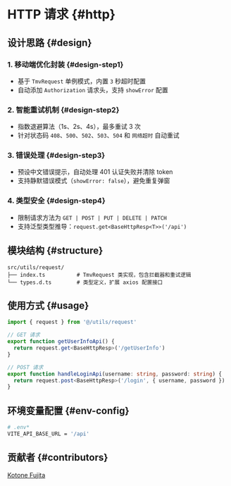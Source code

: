 # HTTP 请求 {#http}

## 设计思路 {#design}

### 1. 移动端优化封装 {#design-step1}

- 基于 `TmvRequest` 单例模式，内置 `3` 秒超时配置
- 自动添加 `Authorization` 请求头，支持 `showError` 配置

### 2. 智能重试机制 {#design-step2}

- 指数退避算法（1s、2s、4s），最多重试 3 次
- 针对状态码 `408`、`500`、`502`、`503`、`504` 和 `网络超时` 自动重试

### 3. 错误处理 {#design-step3}

- 预设中文错误提示，自动处理 401 认证失败并清除 token
- 支持静默错误模式（`showError: false`），避免重复弹窗

### 4. 类型安全 {#design-step4}

- 限制请求方法为 `GET | POST | PUT | DELETE | PATCH`
- 支持泛型类型推导：`request.get<BaseHttpResp<T>>('/api')`

## 模块结构 {#structure}

```
src/utils/request/
├── index.ts          # TmvRequest 类实现，包含拦截器和重试逻辑
└── types.d.ts        # 类型定义，扩展 axios 配置接口
```

## 使用方式 {#usage}

```typescript
import { request } from '@/utils/request'

// GET 请求
export function getUserInfoApi() {
  return request.get<BaseHttpResp>('/getUserInfo')
}

// POST 请求
export function handleLoginApi(username: string, password: string) {
  return request.post<BaseHttpResp>('/login', { username, password })
}
```

## 环境变量配置 {#env-config}

```bash
# .env*
VITE_API_BASE_URL = '/api'
```

## 贡献者 {#contributors}

[Kotone Fujita](https://github.com/FunEnn)
